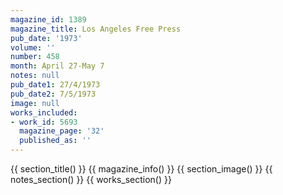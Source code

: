 ```yaml
---
magazine_id: 1389
magazine_title: Los Angeles Free Press
pub_date: '1973'
volume: ''
number: 458
month: April 27-May 7
notes: null
pub_date1: 27/4/1973
pub_date2: 7/5/1973
image: null
works_included:
- work_id: 5693
  magazine_page: '32'
  published_as: ''
---
```


{{ section_title() }}
{{ magazine_info() }}
{{ section_image() }}
{{ notes_section() }}
{{ works_section() }}
